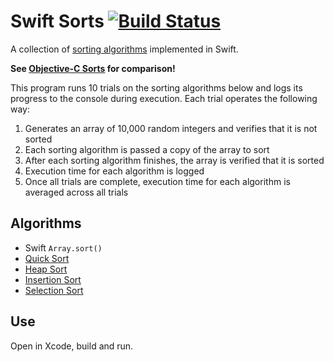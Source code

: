 # Swift Sorts [![Build Status](https://travis-ci.org/jessesquires/swift-sorts.svg)](http://travis-ci.org/jessesquires/swift-sorts)

A collection of [sorting algorithms](http://xkcd.com/1185/) implemented in Swift.

**See [Objective-C Sorts](https://github.com/jessesquires/objc-sorts) for comparison!**

This program runs 10 trials on the sorting algorithms below and logs its progress to the console during execution. Each trial operates the following way:

1. Generates an array of 10,000 random integers and verifies that it is not sorted
2. Each sorting algorithm is passed a copy of the array to sort
3. After each sorting algorithm finishes, the array is verified that it is sorted
4. Execution time for each algorithm is logged
5. Once all trials are complete, execution time for each algorithm is averaged across all trials

## Algorithms

* Swift `Array.sort()`
* [Quick Sort](http://en.wikipedia.org/wiki/Quicksort)
* [Heap Sort](http://en.wikipedia.org/wiki/Heapsort)
* [Insertion Sort](http://en.wikipedia.org/wiki/Insertion_sort)
* [Selection Sort](http://en.wikipedia.org/wiki/Selection_sort)

## Use

Open in Xcode, build and run.


